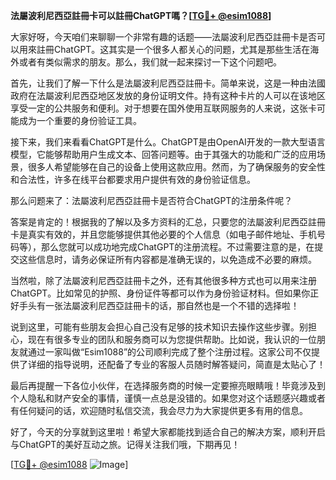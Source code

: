**法屬波利尼西亞註冊卡可以註冊ChatGPT嗎？[[TG💪+ @esim1088](https://t.me/s/esim1088)]**

大家好呀，今天咱们来聊聊一个非常有趣的话题——法屬波利尼西亞註冊卡是否可以用來註冊ChatGPT。这其实是一个很多人都关心的问题，尤其是那些生活在海外或者有类似需求的朋友。那么，我们就一起来探讨一下这个问题吧。

首先，让我们了解一下什么是法屬波利尼西亞註冊卡。简单来说，这是一种由法國政府在法屬波利尼西亞地区发放的身份证明文件。持有这种卡片的人可以在该地区享受一定的公共服务和便利。对于想要在国外使用互联网服务的人来说，这张卡可能成为一个重要的身份验证工具。

接下来，我们来看看ChatGPT是什么。ChatGPT是由OpenAI开发的一款大型语言模型，它能够帮助用户生成文本、回答问题等。由于其强大的功能和广泛的应用场景，很多人希望能够在自己的设备上使用这款应用。然而，为了确保服务的安全性和合法性，许多在线平台都要求用户提供有效的身份验证信息。

那么问题来了：法屬波利尼西亞註冊卡是否符合ChatGPT的注册条件呢？

答案是肯定的！根据我的了解以及多方资料的汇总，只要您的法屬波利尼西亞註冊卡是真实有效的，并且您能够提供其他必要的个人信息（如电子邮件地址、手机号码等），那么您就可以成功地完成ChatGPT的注册流程。不过需要注意的是，在提交这些信息时，请务必保证所有内容都是准确无误的，以免造成不必要的麻烦。

当然啦，除了法屬波利尼西亞註冊卡之外，还有其他很多种方式也可以用来注册ChatGPT。比如常见的护照、身份证件等都可以作为身份验证材料。但如果你正好手头有一张法屬波利尼西亞註冊卡的话，那自然也是一个不错的选择啦！

说到这里，可能有些朋友会担心自己没有足够的技术知识去操作这些步骤。别担心，现在有很多专业的团队和服务商可以为您提供帮助。比如说，我认识的一位朋友就通过一家叫做“Esim1088”的公司顺利完成了整个注册过程。这家公司不仅提供了详细的指导说明，还配备了专业的客服人员随时解答疑问，简直是太贴心了！

最后再提醒一下各位小伙伴，在选择服务商的时候一定要擦亮眼睛哦！毕竟涉及到个人隐私和财产安全的事情，谨慎一点总是没错的。如果您对这个话题感兴趣或者有任何疑问的话，欢迎随时私信交流，我会尽力为大家提供更多有用的信息。

好了，今天的分享就到这里啦！希望大家都能找到适合自己的解决方案，顺利开启与ChatGPT的美好互动之旅。记得关注我们哦，下期再见！

[[TG💪+ @esim1088](https://t.me/s/esim1088) ![Image](https://i.postimg.cc/4NQfJmqS/Snipaste-2025-05-13-00-14-12.png)]